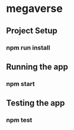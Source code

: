 # megaverse

## Project Setup

### npm run install


## Running the app

### npm start

## Testing the app

### npm test